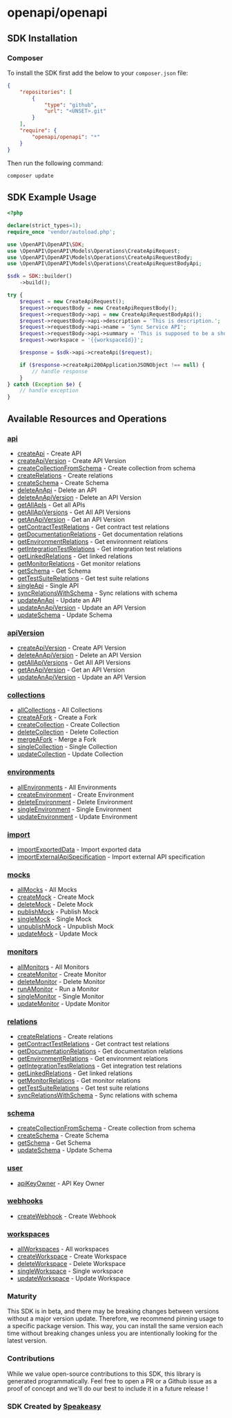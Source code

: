 # openapi/openapi

<!-- Start SDK Installation -->
## SDK Installation

### Composer

To install the SDK first add the below to your `composer.json` file:

```json
{
    "repositories": [
        {
            "type": "github",
            "url": "<UNSET>.git"
        }
    ],
    "require": {
        "openapi/openapi": "*"
    }
}
```

Then run the following command:

```bash
composer update
```
<!-- End SDK Installation -->

## SDK Example Usage
<!-- Start SDK Example Usage -->
```php
<?php

declare(strict_types=1);
require_once 'vendor/autoload.php';

use \OpenAPI\OpenAPI\SDK;
use \OpenAPI\OpenAPI\Models\Operations\CreateApiRequest;
use \OpenAPI\OpenAPI\Models\Operations\CreateApiRequestBody;
use \OpenAPI\OpenAPI\Models\Operations\CreateApiRequestBodyApi;

$sdk = SDK::builder()
    ->build();

try {
    $request = new CreateApiRequest();
    $request->requestBody = new CreateApiRequestBody();
    $request->requestBody->api = new CreateApiRequestBodyApi();
    $request->requestBody->api->description = 'This is description.';
    $request->requestBody->api->name = 'Sync Service API';
    $request->requestBody->api->summary = 'This is supposed to be a short summary.';
    $request->workspace = '{{workspaceId}}';

    $response = $sdk->api->createApi($request);

    if ($response->createApi200ApplicationJSONObject !== null) {
        // handle response
    }
} catch (Exception $e) {
    // handle exception
}
```
<!-- End SDK Example Usage -->

<!-- Start SDK Available Operations -->
## Available Resources and Operations


### [api](docs/api/README.md)

* [createApi](docs/api/README.md#createapi) - Create API
* [createApiVersion](docs/api/README.md#createapiversion) - Create API Version
* [createCollectionFromSchema](docs/api/README.md#createcollectionfromschema) - Create collection from schema
* [createRelations](docs/api/README.md#createrelations) - Create relations
* [createSchema](docs/api/README.md#createschema) - Create Schema
* [deleteAnApi](docs/api/README.md#deleteanapi) - Delete an API
* [deleteAnApiVersion](docs/api/README.md#deleteanapiversion) - Delete an API Version
* [getAllApIs](docs/api/README.md#getallapis) - Get all APIs
* [getAllApiVersions](docs/api/README.md#getallapiversions) - Get All API Versions
* [getAnApiVersion](docs/api/README.md#getanapiversion) - Get an API Version
* [getContractTestRelations](docs/api/README.md#getcontracttestrelations) - Get contract test relations
* [getDocumentationRelations](docs/api/README.md#getdocumentationrelations) - Get  documentation relations
* [getEnvironmentRelations](docs/api/README.md#getenvironmentrelations) - Get environment relations
* [getIntegrationTestRelations](docs/api/README.md#getintegrationtestrelations) - Get integration test relations
* [getLinkedRelations](docs/api/README.md#getlinkedrelations) - Get linked relations
* [getMonitorRelations](docs/api/README.md#getmonitorrelations) - Get monitor relations
* [getSchema](docs/api/README.md#getschema) - Get Schema
* [getTestSuiteRelations](docs/api/README.md#gettestsuiterelations) - Get test suite relations
* [singleApi](docs/api/README.md#singleapi) - Single API
* [syncRelationsWithSchema](docs/api/README.md#syncrelationswithschema) - Sync relations with schema
* [updateAnApi](docs/api/README.md#updateanapi) - Update an API
* [updateAnApiVersion](docs/api/README.md#updateanapiversion) - Update an API Version
* [updateSchema](docs/api/README.md#updateschema) - Update Schema

### [apiVersion](docs/apiversion/README.md)

* [createApiVersion](docs/apiversion/README.md#createapiversion) - Create API Version
* [deleteAnApiVersion](docs/apiversion/README.md#deleteanapiversion) - Delete an API Version
* [getAllApiVersions](docs/apiversion/README.md#getallapiversions) - Get All API Versions
* [getAnApiVersion](docs/apiversion/README.md#getanapiversion) - Get an API Version
* [updateAnApiVersion](docs/apiversion/README.md#updateanapiversion) - Update an API Version

### [collections](docs/collections/README.md)

* [allCollections](docs/collections/README.md#allcollections) - All Collections
* [createAFork](docs/collections/README.md#createafork) - Create a Fork
* [createCollection](docs/collections/README.md#createcollection) - Create Collection
* [deleteCollection](docs/collections/README.md#deletecollection) - Delete Collection
* [mergeAFork](docs/collections/README.md#mergeafork) - Merge a Fork
* [singleCollection](docs/collections/README.md#singlecollection) - Single Collection 
* [updateCollection](docs/collections/README.md#updatecollection) - Update Collection

### [environments](docs/environments/README.md)

* [allEnvironments](docs/environments/README.md#allenvironments) - All Environments
* [createEnvironment](docs/environments/README.md#createenvironment) - Create Environment
* [deleteEnvironment](docs/environments/README.md#deleteenvironment) - Delete Environment
* [singleEnvironment](docs/environments/README.md#singleenvironment) - Single Environment
* [updateEnvironment](docs/environments/README.md#updateenvironment) - Update Environment

### [import](docs/import/README.md)

* [importExportedData](docs/import/README.md#importexporteddata) - Import exported data
* [importExternalApiSpecification](docs/import/README.md#importexternalapispecification) - Import external API specification

### [mocks](docs/mocks/README.md)

* [allMocks](docs/mocks/README.md#allmocks) - All Mocks
* [createMock](docs/mocks/README.md#createmock) - Create Mock
* [deleteMock](docs/mocks/README.md#deletemock) - Delete Mock
* [publishMock](docs/mocks/README.md#publishmock) - Publish Mock
* [singleMock](docs/mocks/README.md#singlemock) - Single Mock
* [unpublishMock](docs/mocks/README.md#unpublishmock) - Unpublish Mock
* [updateMock](docs/mocks/README.md#updatemock) - Update Mock

### [monitors](docs/monitors/README.md)

* [allMonitors](docs/monitors/README.md#allmonitors) - All Monitors
* [createMonitor](docs/monitors/README.md#createmonitor) - Create Monitor
* [deleteMonitor](docs/monitors/README.md#deletemonitor) - Delete Monitor
* [runAMonitor](docs/monitors/README.md#runamonitor) - Run a Monitor
* [singleMonitor](docs/monitors/README.md#singlemonitor) - Single Monitor
* [updateMonitor](docs/monitors/README.md#updatemonitor) - Update Monitor

### [relations](docs/relations/README.md)

* [createRelations](docs/relations/README.md#createrelations) - Create relations
* [getContractTestRelations](docs/relations/README.md#getcontracttestrelations) - Get contract test relations
* [getDocumentationRelations](docs/relations/README.md#getdocumentationrelations) - Get  documentation relations
* [getEnvironmentRelations](docs/relations/README.md#getenvironmentrelations) - Get environment relations
* [getIntegrationTestRelations](docs/relations/README.md#getintegrationtestrelations) - Get integration test relations
* [getLinkedRelations](docs/relations/README.md#getlinkedrelations) - Get linked relations
* [getMonitorRelations](docs/relations/README.md#getmonitorrelations) - Get monitor relations
* [getTestSuiteRelations](docs/relations/README.md#gettestsuiterelations) - Get test suite relations
* [syncRelationsWithSchema](docs/relations/README.md#syncrelationswithschema) - Sync relations with schema

### [schema](docs/schema/README.md)

* [createCollectionFromSchema](docs/schema/README.md#createcollectionfromschema) - Create collection from schema
* [createSchema](docs/schema/README.md#createschema) - Create Schema
* [getSchema](docs/schema/README.md#getschema) - Get Schema
* [updateSchema](docs/schema/README.md#updateschema) - Update Schema

### [user](docs/user/README.md)

* [apiKeyOwner](docs/user/README.md#apikeyowner) - API Key Owner

### [webhooks](docs/webhooks/README.md)

* [createWebhook](docs/webhooks/README.md#createwebhook) - Create Webhook

### [workspaces](docs/workspaces/README.md)

* [allWorkspaces](docs/workspaces/README.md#allworkspaces) - All workspaces
* [createWorkspace](docs/workspaces/README.md#createworkspace) - Create Workspace
* [deleteWorkspace](docs/workspaces/README.md#deleteworkspace) - Delete Workspace
* [singleWorkspace](docs/workspaces/README.md#singleworkspace) - Single workspace
* [updateWorkspace](docs/workspaces/README.md#updateworkspace) - Update Workspace
<!-- End SDK Available Operations -->

### Maturity

This SDK is in beta, and there may be breaking changes between versions without a major version update. Therefore, we recommend pinning usage
to a specific package version. This way, you can install the same version each time without breaking changes unless you are intentionally
looking for the latest version.

### Contributions

While we value open-source contributions to this SDK, this library is generated programmatically.
Feel free to open a PR or a Github issue as a proof of concept and we'll do our best to include it in a future release !

### SDK Created by [Speakeasy](https://docs.speakeasyapi.dev/docs/using-speakeasy/client-sdks)
